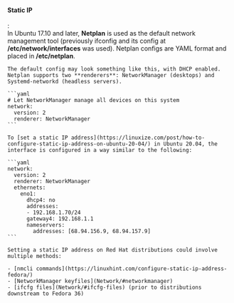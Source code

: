#### Static IP
:   
    In Ubuntu 17.10 and later, **Netplan** is used as the default network management tool (previously ifconfig and its config at **/etc/network/interfaces** was used).
    Netplan configs are YAML format and placed in **/etc/netplan**.

    The default config may look something like this, with DHCP enabled.
    Netplan supports two **renderers**: NetworkManager (desktops) and Systemd-networkd (headless servers).

    ```yaml
    # Let NetworkManager manage all devices on this system
    network:
      version: 2
      renderer: NetworkManager
    ```

    To [set a static IP address](https://linuxize.com/post/how-to-configure-static-ip-address-on-ubuntu-20-04/) in Ubuntu 20.04, the interface is configured in a way similar to the following:

    ```yaml
    network:
      version: 2
      renderer: NetworkManager
      ethernets:
        eno1:
          dhcp4: no
          addresses:
          - 192.168.1.70/24
          gateway4: 192.168.1.1
          nameservers:
            addresses: [68.94.156.9, 68.94.157.9]
    ```

    Setting a static IP address on Red Hat distributions could involve multiple methods:

    - [nmcli commands](https://linuxhint.com/configure-static-ip-address-fedora/)
    - [NetworkManager keyfiles](Network/#networkmanager)
    - [ifcfg files](Network/#ifcfg-files) (prior to distributions downstream to Fedora 36)

